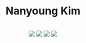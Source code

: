 
<div align="center">
  
  <h1>Nanyoung Kim</h1>

  <br>
  <img src="https://img.shields.io/badge/NestJS-E0234E?style=for-the-badge&logo=NestJS&logoColor=black"/>
  <img src="https://img.shields.io/badge/NextJS-010101?style=for-the-badge&logo=Next.js&logoColor=white"/>
  <img src="https://img.shields.io/badge/Solidity-cecece?style=for-the-badge&logo=Solidity&logoColor=black"/>
  <img src="https://img.shields.io/badge/Python-000080?style=for-the-badge&logo=Python&logoColor=yellow"/>
  
</div>
